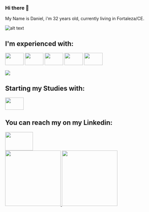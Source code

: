 ### Hi there 👋
My Name is Daniel, i'm 32 years old, currently living in Fortaleza/CE.


![alt text](https://c.tenor.com/bCfpwMjfAi0AAAAC/cat-typing.gif "Cat Typing")

<h2> I'm experienced with: </h2>
<span>
<img src="https://cdn.jsdelivr.net/gh/devicons/devicon/icons/python/python-original-wordmark.svg" width='60px' height='40px'/>
</span>
<span><img src="https://cdn.jsdelivr.net/gh/devicons/devicon/icons/bootstrap/bootstrap-original.svg" width='60px' height='40px'/>
</span>
<span>
<img src="https://cdn.jsdelivr.net/gh/devicons/devicon/icons/javascript/javascript-original.svg" width='60px' height='40px' />
</span>
<span>
<img src="https://cdn.jsdelivr.net/gh/devicons/devicon/icons/html5/html5-original-wordmark.svg" width='60px' height='40px'/>
</span>
<span>       
<img src="https://cdn.jsdelivr.net/gh/devicons/devicon/icons/css3/css3-original-wordmark.svg" width='60px' height='40px'/>
 </span>

![](https://visitor-badge.laobi.icu/badge?page_id=danmndes.danmndes)


          
          
<h2> Starting my Studies with:</h2>
 <span>
<img src="https://cdn.jsdelivr.net/gh/devicons/devicon/icons/go/go-original.svg" width='60px' height='40px' />
 
 
<h2>You can reach my on my Linkedin: </h2>
<span><a href='https://www.linkedin.com/in/daniel-rmendes/' alt='My Linked In' target='_blank'><img src="https://cdn.jsdelivr.net/gh/devicons/devicon/icons/linkedin/linkedin-original.svg" width='90px' height='60px' /></a></span>

<br>
 
<div>
<a href="https://github.com/danmndes">
<img height="180em" src="https://github-readme-stats.vercel.app/api/top-langs/?username=danmndes&layout=compact&langs_count=7&theme=dracula&count_private=true"/>
<img height="180em" src="https://github-readme-stats.vercel.app/api?username=danmndes&show_icons=true&theme=dracula&include_all_commits=true&count_private=true"/>
</div>
